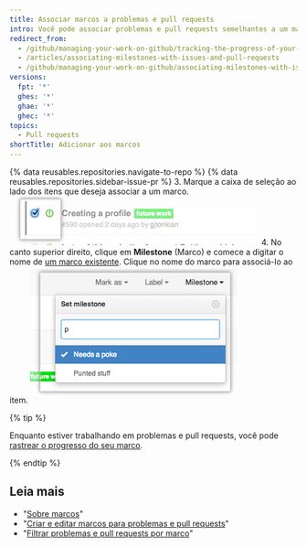 ```yaml
---
title: Associar marcos a problemas e pull requests
intro: Você pode associar problemas e pull requests semelhantes a um marco para rastrear de perto o progresso deles.
redirect_from:
  - /github/managing-your-work-on-github/tracking-the-progress-of-your-work-with-milestones/associating-milestones-with-issues-and-pull-requests
  - /articles/associating-milestones-with-issues-and-pull-requests
  - /github/managing-your-work-on-github/associating-milestones-with-issues-and-pull-requests
versions:
  fpt: '*'
  ghes: '*'
  ghae: '*'
  ghec: '*'
topics:
  - Pull requests
shortTitle: Adicionar aos marcos
---
```


{% data reusables.repositories.navigate-to-repo %}
{% data reusables.repositories.sidebar-issue-pr %}
3. Marque a caixa de seleção ao lado dos itens que deseja associar a um marco. ![Caixa de seleção de metadados de problemas](/assets/images/help/issues/issues_assign_checkbox.png)
4. No canto superior direito, clique em **Milestone** (Marco) e comece a digitar o nome de [um marco existente](/articles/creating-and-editing-milestones-for-issues-and-pull-requests). Clique no nome do marco para associá-lo ao item. ![Menu suspenso atribuição Marco Problemas](/assets/images/help/issues/issues_assigning_milestone_dropdown.png)

{% tip %}

Enquanto estiver trabalhando em problemas e pull requests, você pode [rastrear o progresso do seu marco](/articles/viewing-your-milestone-s-progress).

{% endtip %}

## Leia mais

- "[Sobre marcos](/articles/about-milestones)"
- "[Criar e editar marcos para problemas e pull requests](/articles/creating-and-editing-milestones-for-issues-and-pull-requests)"
- "[Filtrar problemas e pull requests por marco](/articles/filtering-issues-and-pull-requests-by-milestone)"
